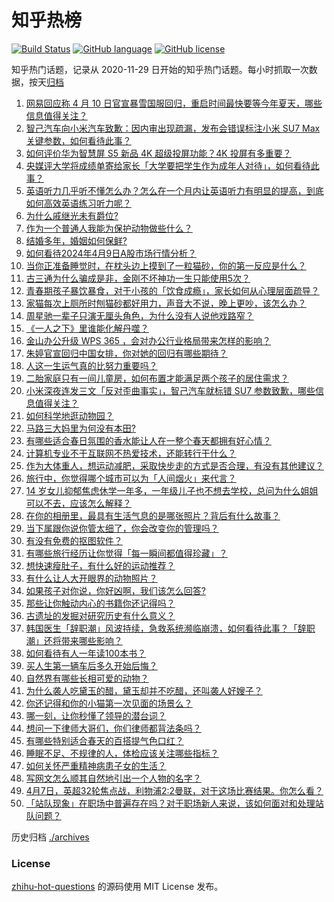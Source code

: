 # 知乎热榜
[![Build Status](https://github.com/ToWeLong/zhihu-hot-questions/workflows/CI/badge.svg)](https://github.com/ToWeLong/zhihu-hot-questions/actions)
[![GitHub language](https://img.shields.io/badge/language-golang-orange.svg)](https://golang.org/)
[![GitHub license](https://img.shields.io/github/license/ToWeLong/zhihu-hot-questions)](https://github.com/ToWeLong/zhihu-hot-questions/blob/main/LICENSE)

知乎热门话题，记录从 2020-11-29 日开始的知乎热门话题。每小时抓取一次数据，按天[归档](./archives)

<!-- BEGIN -->

1. [网易回应称 4 月 10 日官宣暴雪国服回归，重启时间最快要等今年夏天，哪些信息值得关注？](https://www.zhihu.com/question/652327492)
1. [智己汽车向小米汽车致歉：因内审出现疏漏，发布会错误标注小米 SU7 Max 关键参数，如何看待此事？](https://www.zhihu.com/question/652314674)
1. [如何评价华为智慧屏 S5 新品 4K 超级投屏功能？4K 投屏有多重要？](https://www.zhihu.com/question/652270665)
1. [央媒评大学将成绩单寄给家长「大学要把学生作为成年人对待」，如何看待此事？](https://www.zhihu.com/question/652369121)
1. [英语听力几乎听不懂怎么办？怎么在一个月内让英语听力有明显的提高，到底如何高效英语练习听力呢？](https://www.zhihu.com/question/311803831)
1. [为什么戚继光未有爵位?](https://www.zhihu.com/question/326217320)
1. [作为一个普通人我能为保护动物做些什么？](https://www.zhihu.com/question/317289253)
1. [结婚多年，婚姻如何保鲜?](https://www.zhihu.com/question/652333704)
1. [如何看待2024年4月9日A股市场行情分析？](https://www.zhihu.com/question/652334294)
1. [当你正准备睡觉时，在枕头边上摸到了一粒猫砂，你的第一反应是什么？](https://www.zhihu.com/question/650460781)
1. [古三通为什么骗成是非，金刚不坏神功一生只能使用5次？](https://www.zhihu.com/question/649766580)
1. [青春期孩子暴饮暴食，对于小孩的「饮食成瘾」，家长如何从心理层面疏导？](https://www.zhihu.com/question/649408274)
1. [家猫每次上厕所时刨猫砂都好用力，声音大不说，晚上更吵，该怎么办？](https://www.zhihu.com/question/649473588)
1. [周星驰一辈子只演无厘头角色，为什么没有人说他戏路窄？](https://www.zhihu.com/question/646855709)
1. [《一人之下》里谁能化解丹噬？](https://www.zhihu.com/question/593182069)
1. [金山办公升级 WPS 365 ，会对办公行业格局带来怎样的影响？](https://www.zhihu.com/question/652313024)
1. [朱婷官宣回归中国女排，你对她的回归有哪些期待？](https://www.zhihu.com/question/652296887)
1. [人这一生运气真的比努力重要吗？](https://www.zhihu.com/question/621793877)
1. [二胎家庭只有一间儿童房，如何布置才能满足两个孩子的居住需求？](https://www.zhihu.com/question/647382603)
1. [小米深夜连发三文「反对歪曲事实」，智己汽车就标错 SU7 参数致歉，哪些信息值得关注？](https://www.zhihu.com/question/652342249)
1. [如何科学地逛动物园？](https://www.zhihu.com/question/652117623)
1. [马路三大妈里为何没有本田?](https://www.zhihu.com/question/618474815)
1. [有哪些适合春日氛围的香水能让人在一整个春天都拥有好心情？](https://www.zhihu.com/question/648443014)
1. [计算机专业不干互联网不热爱技术，还能转行干什么？](https://www.zhihu.com/question/651252689)
1. [作为大体重人，想运动减肥，采取快步走的方式是否合理，有没有其他建议？](https://www.zhihu.com/question/651411959)
1. [旅行中，你觉得哪个城市可以为「人间烟火」来代言？](https://www.zhihu.com/question/650200344)
1. [14 岁女儿抑郁焦虑休学一年多，一年级儿子也不想去学校，总问为什么姐姐可以不去，应该怎么解释？](https://www.zhihu.com/question/649996632)
1. [在你的相册里，最具有生活气息的是哪张照片？背后有什么故事？](https://www.zhihu.com/question/613886795)
1. [当下属跟你说你管太细了，你会改变你的管理吗？](https://www.zhihu.com/question/651602942)
1. [有没有免费的抠图软件？](https://www.zhihu.com/question/496950342)
1. [有哪些旅行经历让你觉得「每一瞬间都值得珍藏」？](https://www.zhihu.com/question/649453444)
1. [想快速瘦肚子，有什么好的运动推荐？](https://www.zhihu.com/question/652313304)
1. [有什么让人大开眼界的动物照片？](https://www.zhihu.com/question/650084129)
1. [如果孩子对你说，你好凶啊，我们该怎么回答?](https://www.zhihu.com/question/648124074)
1. [那些让你触动内心的书籍你还记得吗？](https://www.zhihu.com/question/652328408)
1. [古遗址的发掘对研究历史有什么意义？](https://www.zhihu.com/question/650719744)
1. [韩国医生「辞职潮」风波持续，急救系统濒临崩溃，如何看待此事？「辞职潮」还将带来哪些影响？](https://www.zhihu.com/question/652336676)
1. [如何看待有人一年读100本书？](https://www.zhihu.com/question/652241649)
1. [买人生第一辆车后多久开始后悔？](https://www.zhihu.com/question/354985985)
1. [自然界有哪些长相可爱的动物？](https://www.zhihu.com/question/28248719)
1. [为什么袭人吃黛玉的醋，黛玉却并不吃醋，还叫袭人好嫂子？](https://www.zhihu.com/question/645000552)
1. [你还记得和你的小猫第一次见面的场景么？](https://www.zhihu.com/question/650506075)
1. [哪一刻，让你秒懂了领导的潜台词？](https://www.zhihu.com/question/651124734)
1. [想问一下律师大哥们，你们律师都背法条吗？](https://www.zhihu.com/question/652054268)
1. [有哪些特别适合春天的百搭提气色口红？](https://www.zhihu.com/question/648442961)
1. [睡眠不足、不规律的人，体检应该关注哪些指标？](https://www.zhihu.com/question/649118069)
1. [如何关怀严重精神病患子女的生活？](https://www.zhihu.com/question/649616071)
1. [写网文怎么顺其自然地引出一个人物的名字？](https://www.zhihu.com/question/652193170)
1. [4月7日，英超32轮焦点战，利物浦2:2曼联，对于这场比赛结果。你怎么看？](https://www.zhihu.com/question/652142528)
1. [「站队现象」在职场中普遍存在吗？对于职场新人来说，该如何面对和处理站队问题？](https://www.zhihu.com/question/652333738)

<!-- END -->

历史归档 [./archives](./archives)


### License
[zhihu-hot-questions](https://github.com/towelong/zhihu-hot-questions) 的源码使用 MIT License 发布。